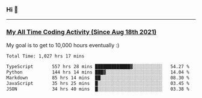 ### Hi 🙂

---

### <a href="https://wakatime.com/@Eroxl">My All Time Coding Activity (Since Aug 18th 2021)</a>
My goal is to get to 10,000 hours eventually :)
<!--START_SECTION:waka-->

```txt
Total Time: 1,027 hrs 17 mins

TypeScript       557 hrs 28 mins █████████████▓░░░░░░░░░░░   54.27 %
Python           144 hrs 14 mins ███▓░░░░░░░░░░░░░░░░░░░░░   14.04 %
Markdown         85 hrs 14 mins  ██░░░░░░░░░░░░░░░░░░░░░░░   08.30 %
JavaScript       35 hrs 25 mins  █░░░░░░░░░░░░░░░░░░░░░░░░   03.45 %
JSON             34 hrs 40 mins  █░░░░░░░░░░░░░░░░░░░░░░░░   03.38 %
```

<!--END_SECTION:waka-->

